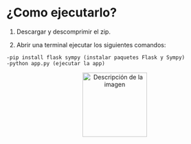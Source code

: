 # ¿Como ejecutarlo?
  1. Descargar y descomprimir el zip.
  
  2. Abrir una terminal ejecutar los siguientes comandos:
  
    -pip install flask sympy (instalar paquetes Flask y Sympy)
    -python app.py (ejecutar la app)

<p align="center">
  <img src="https://media.stickerswiki.app/line_nier_automata_2b_eng/122769.512.webp" alt="Descripción de la imagen" width="150"/>
</p>
